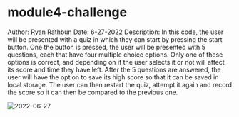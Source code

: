 # module4-challenge

Author: Ryan Rathbun
Date: 6-27-2022 
Description: In this code, the user will be presented with a quiz in which they can start by pressing the start button. One the button is pressed, the user will be presented with 5 questions, each that have four multiple choice options. Only one of these options is correct, and depending on if the user selects it or not will affect its score and time they have left. After the 5 questions are answered, the user will have the option to save its high score so that it can be saved in local storage. The user can then restart the quiz, attempt it again and record the score so it can then be compared to the previous one. 

![2022-06-27](https://user-images.githubusercontent.com/107002381/176034207-e19a2d49-71f8-4dfa-b092-2254bf33091f.png)

